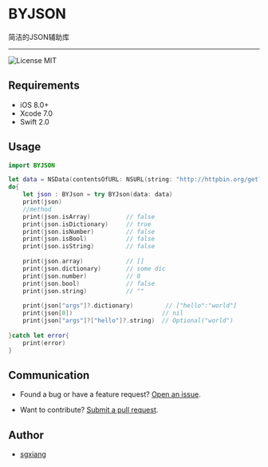 # BYJSON
简洁的JSON辅助库

--------

![License MIT](https://go-shields.herokuapp.com/license-MIT-blue.png)

## Requirements

- iOS 8.0+ 
- Xcode 7.0
- Swift 2.0

## Usage 

```swift
import BYJSON
```

```swift
let data = NSData(contentsOfURL: NSURL(string: "http://httpbin.org/get?hello=world")!)!
do{
	let json : BYJson = try BYJson(data: data)
	print(json)
    //method
    print(json.isArray)          // false
    print(json.isDictionary)     // true
    print(json.isNumber)         // false
    print(json.isBool)           // false
    print(json.isString)         // false
    
    print(json.array)            // []
    print(json.dictionary)       // some dic
    print(json.number)           // 0
    print(json.bool)             // false
    print(json.string)           // ""
    
    print(json["args"]?.dictionary)         // ["hello":"world"]
    print(json[0])                         // nil
    print(json["args"]?["hello"]?.string)  // Optional("world")
    
}catch let error{
	print(error)
}


```

## Communication

- Found a bug or have a feature request? [Open an issue](https://github.com/sgxiang/BYJSON/issues).

- Want to contribute? [Submit a pull request](https://github.com/sgxiang/BYJSON/pulls).

## Author

- [sgxiang](https://twitter.com/sgxiang1992)

